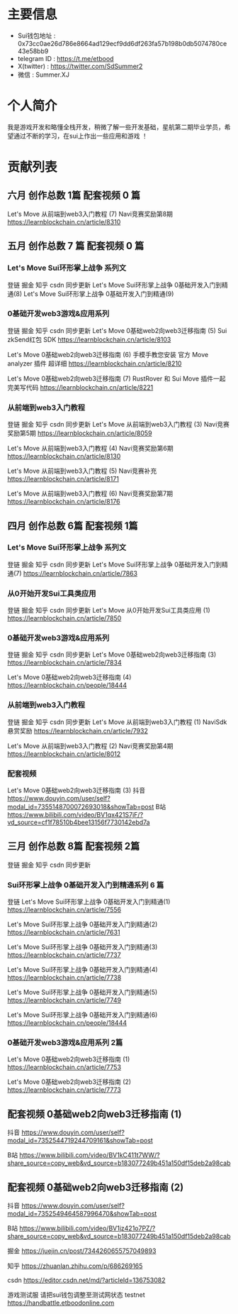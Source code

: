 # 主要信息
- Sui钱包地址 : 0x73cc0ae26d786e8664ad129ecf9dd6df263fa57b198b0db5074780ce43e58bb9
- telegram ID : https://t.me/etbood
- X(twitter) : https://twitter.com/SdSummer2
- 微信 : Summer.XJ

# 个人简介
我是游戏开发和略懂全栈开发，稍微了解一些开发基础，星航第二期毕业学员，希望通过不断的学习，在sui上作出一些应用和游戏 ！

# 贡献列表
## 六月 创作总数 1篇  配套视频 0 篇
Let's Move 从前端到web3入门教程 (7) Navi竞赛奖励第8期
https://learnblockchain.cn/article/8310

## 五月 创作总数 7 篇 配套视频 0 篇

### Let's Move Sui环形掌上战争 系列文
登链 掘金 知乎 csdn 同步更新
Let's Move Sui环形掌上战争 0基础开发入门到精通(8)
Let's Move Sui环形掌上战争 0基础开发入门到精通(9)

### 0基础开发web3游戏&应用系列
登链 掘金 知乎 csdn 同步更新
Let's Move 0基础web2向web3迁移指南 (5) Sui zkSend红包 SDK
https://learnblockchain.cn/article/8103

Let's Move 0基础web2向web3迁移指南 (6) 手模手教您安装 官方 Move analyzer 插件 超详细
https://learnblockchain.cn/article/8210

Let's Move 0基础web2向web3迁移指南 (7) RustRover 和 Sui Move 插件一起完美写代码
https://learnblockchain.cn/article/8221


### 从前端到web3入门教程 
登链 掘金 知乎 csdn 同步更新
Let's Move 从前端到web3入门教程 (3) Navi竞赛奖励第5期
https://learnblockchain.cn/article/8059

Let's Move 从前端到web3入门教程 (4) Navi竞赛奖励第6期
https://learnblockchain.cn/article/8130

Let's Move 从前端到web3入门教程 (5) Navi竞赛补充
https://learnblockchain.cn/article/8171

Let's Move 从前端到web3入门教程 (6) Navi竞赛奖励第7期
https://learnblockchain.cn/article/8176

## 四月 创作总数 6篇  配套视频 1篇

### Let's Move Sui环形掌上战争 系列文
登链 掘金 知乎 csdn 同步更新
Let's Move Sui环形掌上战争 0基础开发入门到精通(7)
https://learnblockchain.cn/article/7863


### 从0开始开发Sui工具类应用
登链 掘金 知乎 csdn 同步更新
Let's Move 从0开始开发Sui工具类应用 (1)
https://learnblockchain.cn/article/7850

### 0基础开发web3游戏&应用系列
登链 掘金 知乎 csdn 同步更新
Let's Move 0基础web2向web3迁移指南 (3)
https://learnblockchain.cn/article/7834

Let's Move 0基础web2向web3迁移指南 (4)
https://learnblockchain.cn/people/18444


### 从前端到web3入门教程 
登链 掘金 知乎 csdn 同步更新
Let's Move 从前端到web3入门教程 (1) NaviSdk悬赏奖励
https://learnblockchain.cn/article/7932

Let's Move 从前端到web3入门教程 (2) Navi竞赛奖励第4期
https://learnblockchain.cn/article/8012


### 配套视频
Let's Move 0基础web2向web3迁移指南 (3)
抖音
https://www.douyin.com/user/self?modal_id=7355148700072693018&showTab=post
B站
https://www.bilibili.com/video/BV1qx421S7jF/?vd_source=cf1f78510b4bee13156f7730142ebd7a


## 三月 创作总数 8篇   配套视频 2篇
登链 掘金 知乎 csdn 同步更新

### Sui环形掌上战争 0基础开发入门到精通系列 6 篇

登链
Let's Move Sui环形掌上战争 0基础开发入门到精通(1)
https://learnblockchain.cn/article/7556

Let's Move Sui环形掌上战争 0基础开发入门到精通(2)
https://learnblockchain.cn/article/7631

Let's Move Sui环形掌上战争 0基础开发入门到精通(3)
https://learnblockchain.cn/article/7737

Let's Move Sui环形掌上战争 0基础开发入门到精通(4)
https://learnblockchain.cn/article/7738

Let's Move Sui环形掌上战争 0基础开发入门到精通(5)
https://learnblockchain.cn/article/7749

Let's Move Sui环形掌上战争 0基础开发入门到精通(6)
https://learnblockchain.cn/people/18444

### 0基础开发web3游戏&应用系列 2篇

Let's Move 0基础web2向web3迁移指南 (1)
https://learnblockchain.cn/article/7753

Let's Move 0基础web2向web3迁移指南 (2)
https://learnblockchain.cn/article/7773


## 配套视频 0基础web2向web3迁移指南 (1)
抖音
https://www.douyin.com/user/self?modal_id=7352544719244709161&showTab=post

B站
https://www.bilibili.com/video/BV1kC411t7WW/?share_source=copy_web&vd_source=b183077249b451a150df15deb2a98cab

## 配套视频 0基础web2向web3迁移指南 (2)
抖音
https://www.douyin.com/user/self?modal_id=7352549464587996470&showTab=post

B站
https://www.bilibili.com/video/BV1jz421o7PZ/?share_source=copy_web&vd_source=b183077249b451a150df15deb2a98cab



掘金
https://juejin.cn/post/7344260655757049893

知乎
https://zhuanlan.zhihu.com/p/686269165

csdn
https://editor.csdn.net/md/?articleId=136753082


游戏测试服 请把sui钱包调整至测试网状态 testnet
https://handbattle.etboodonline.com
